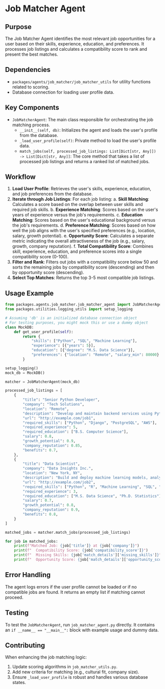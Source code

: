 # Job Matcher Agent

## Purpose
The Job Matcher Agent identifies the most relevant job opportunities for a user based on their skills, experience, education, and preferences. It processes job listings and calculates a compatibility score to rank and present the best matches.

## Dependencies
- `packages/agents/job_matcher/job_matcher_utils` for utility functions related to scoring.
- Database connection for loading user profile data.

## Key Components
- `JobMatcherAgent`: The main class responsible for orchestrating the job matching process.
  - `__init__(self, db)`: Initializes the agent and loads the user's profile from the database.
  - `_load_user_profile(self)`: Private method to load the user's profile data.
  - `match_jobs(self, processed_job_listings: List[Dict[str, Any]]) -> List[Dict[str, Any]]`: The core method that takes a list of processed job listings and returns a ranked list of matched jobs.

## Workflow
1. **Load User Profile**: Retrieves the user's skills, experience, education, and job preferences from the database.
2. **Iterate through Job Listings**: For each job listing:
   a. **Skill Matching**: Calculates a score based on the overlap between user skills and required job skills.
   b. **Experience Matching**: Scores based on the user's years of experience versus the job's requirements.
   c. **Education Matching**: Scores based on the user's educational background versus the job's requirements.
   d. **Preference Matching**: Scores based on how well the job aligns with the user's specified preferences (e.g., location, salary, growth potential).
   e. **Opportunity Score**: Calculates a separate metric indicating the overall attractiveness of the job (e.g., salary, growth, company reputation).
   f. **Total Compatibility Score**: Combines skill, experience, education, and preference scores into a single compatibility score (0-100).
3. **Filter and Rank**: Filters out jobs with a compatibility score below 50 and sorts the remaining jobs by compatibility score (descending) and then by opportunity score (descending).
4. **Select Top Matches**: Returns the top 3-5 most compatible job listings.

## Usage Example
```python
from packages.agents.job_matcher.job_matcher_agent import JobMatcherAgent
from packages.utilities.logging_utils import setup_logging

# Assuming 'db' is an initialized database connection object
# For testing purposes, you might mock this or use a dummy object
class MockDB:
    def get_user_profile(self):
        return {
            "skills": ["Python", "SQL", "Machine Learning"],
            "experience": [{"years": 5}],
            "education": [{"degree": "M.S. Data Science"}],
            "preferences": {"location": "Remote", "salary_min": 80000}
        }

setup_logging()
mock_db = MockDB()

matcher = JobMatcherAgent(mock_db)

processed_job_listings = [
    {
        "title": "Senior Python Developer",
        "company": "Tech Solutions",
        "location": "Remote",
        "description": "Develop and maintain backend services using Python, Django, and PostgreSQL.",
        "url": "http://example.com/job1",
        "required_skills": ["Python", "Django", "PostgreSQL", "AWS"],
        "required_experience": 5,
        "required_education": ["B.S. Computer Science"],
        "salary": 0.8,
        "growth_potential": 0.9,
        "company_reputation": 0.85,
        "benefits": 0.7,
    },
    {
        "title": "Data Scientist",
        "company": "Data Insights Inc.",
        "location": "New York, NY",
        "description": "Build and deploy machine learning models, analyze large datasets.",
        "url": "http://example.com/job2",
        "required_skills": ["Python", "R", "Machine Learning", "SQL", "Statistics"],
        "required_experience": 3,
        "required_education": ["M.S. Data Science", "Ph.D. Statistics"],
        "salary": 0.7,
        "growth_potential": 0.8,
        "company_reputation": 0.9,
        "benefits": 0.8,
    }
]

matched_jobs = matcher.match_jobs(processed_job_listings)

for job in matched_jobs:
    print(f"Matched Job: {job['title']} at {job['company']}")
    print(f"  Compatibility Score: {job['compatibility_score']}")
    print(f"  Missing Skills: {job['match_details']['missing_skills']}")
    print(f"  Opportunity Score: {job['match_details']['opportunity_score']}")
```

## Error Handling
The agent logs errors if the user profile cannot be loaded or if no compatible jobs are found. It returns an empty list if matching cannot proceed.

## Testing
To test the `JobMatcherAgent`, run `job_matcher_agent.py` directly. It contains an `if __name__ == "__main__":` block with example usage and dummy data.

## Contributing
When enhancing the job matching logic:
1. Update scoring algorithms in `job_matcher_utils.py`.
2. Add new criteria for matching (e.g., cultural fit, company size).
3. Ensure `_load_user_profile` is robust and handles various database states.